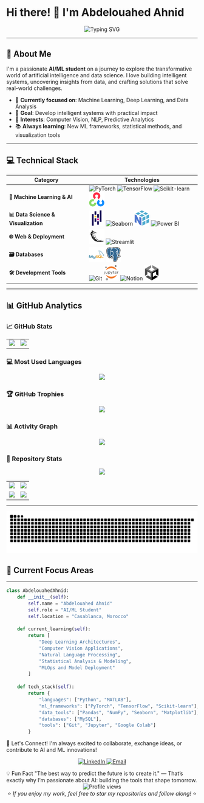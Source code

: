 # Hi there! 👋 I'm Abdelouahed Ahnid

<div align="center">
  <img src="https://readme-typing-svg.herokuapp.com?font=Fira+Code&pause=1000&color=2E9EF7&center=true&vCenter=true&width=435&lines=AI%2FML+Student;Data+Science+Enthusiast;Machine+Learning+Explorer;Intelligent+Systems+Developer" alt="Typing SVG" />
</div>

---

## 🚀 About Me

I'm a passionate **AI/ML student** on a journey to explore the transformative world of artificial intelligence and data science. I love building intelligent systems, uncovering insights from data, and crafting solutions that solve real-world challenges.

- 🔬 **Currently focused on**: Machine Learning, Deep Learning, and Data Analysis  
- 🎯 **Goal**: Develop intelligent systems with practical impact  
- 🌟 **Interests**: Computer Vision, NLP, Predictive Analytics  
- 📚 **Always learning**: New ML frameworks, statistical methods, and visualization tools  

---

## 💻 Technical Stack

| Category               | Technologies                                                                                     |
|------------------------|--------------------------------------------------------------------------------------------------|
| **🧠 Machine Learning & AI**           | <img src="https://www.vectorlogo.zone/logos/pytorch/pytorch-icon.svg" width="40" title="PyTorch"/> <img src="https://www.vectorlogo.zone/logos/tensorflow/tensorflow-icon.svg" width="40" title="TensorFlow"/> <img src="https://upload.wikimedia.org/wikipedia/commons/0/05/Scikit_learn_logo_small.svg" width="40" title="Scikit-learn"/> <img src="https://raw.githubusercontent.com/devicons/devicon/master/icons/opencv/opencv-original.svg" width="40" title="OpenCV"/> |
| **📊 Data Science & Visualization**           | <img src="https://raw.githubusercontent.com/devicons/devicon/master/icons/pandas/pandas-original.svg" width="40" title="Pandas"/> <img src="https://seaborn.pydata.org/_images/logo-mark-lightbg.svg" width="40" title="Seaborn"/> <img src="https://raw.githubusercontent.com/devicons/devicon/master/icons/numpy/numpy-original.svg" width="40" title="NumPy"/> <img src="https://upload.wikimedia.org/wikipedia/commons/c/cf/New_Power_BI_Logo.svg" width="40" title="Power BI"/> |
| **🌐 Web & Deployment**           | <img src="https://raw.githubusercontent.com/devicons/devicon/master/icons/flask/flask-original.svg" width="40" title="Flask"/> <img src="https://streamlit.io/images/brand/streamlit-mark-color.svg" width="40" title="Streamlit"/> |
| **🗃️ Databases**                 | <img src="https://raw.githubusercontent.com/devicons/devicon/master/icons/mysql/mysql-original-wordmark.svg" width="40" title="MySQL"/> <img src="https://raw.githubusercontent.com/devicons/devicon/master/icons/postgresql/postgresql-original.svg" width="40" title="PostgreSQL"/> |
| **🛠️ Development Tools**           | <img src="https://www.vectorlogo.zone/logos/git-scm/git-scm-icon.svg" width="40" title="Git"/> <img src="https://raw.githubusercontent.com/devicons/devicon/master/icons/jupyter/jupyter-original-wordmark.svg" width="40" title="Jupyter"/> <img src="https://upload.wikimedia.org/wikipedia/commons/e/e9/Notion-logo.svg" width="40" title="Notion"/> <img src="https://raw.githubusercontent.com/devicons/devicon/master/icons/unity/unity-original.svg" width="40" title="Unity"/> |
---

## 📊 GitHub Analytics

### 📈 GitHub Stats
<div align="center">
  <table>
    <tr>
      <td><img src="https://github-readme-stats.vercel.app/api?username=ahnidabdo1&show_icons=true&theme=tokyonight&include_all_commits=true&count_private=true&hide_border=true" /></td>
      <td><img src="https://github-readme-streak-stats.herokuapp.com/?user=ahnidabdo1&theme=tokyonight&hide_border=true" /></td>
    </tr>
  </table>
</div>

### 💻 Most Used Languages
<div align="center">
  <img src="https://github-readme-stats.vercel.app/api/top-langs/?username=ahnidabdo1&layout=compact&theme=tokyonight&hide_border=true&langs_count=100" />
</div>

### 🏆 GitHub Trophies
<div align="center">
  <img src="https://github-profile-trophy.vercel.app/?username=ahnidabdo1&theme=tokyonight&no-frame=true&no-bg=false&margin-w=4&row=1" />
</div>

### 📊 Activity Graph
<div align="center">
  <img src="https://github-readme-activity-graph.vercel.app/graph?username=ahnidabdo1&theme=tokyo-night&hide_border=true" />
</div>

### 💼 Repository Stats
<div align="center">
  <img src="https://github-profile-summary-cards.vercel.app/api/cards/profile-details?username=ahnidabdo1&theme=tokyonight" />
</div>
<div align="center">
  <table>
    <tr>
      <td><img src="https://github-profile-summary-cards.vercel.app/api/cards/repos-per-language?username=ahnidabdo1&theme=tokyonight" /></td>
      <td><img src="https://github-profile-summary-cards.vercel.app/api/cards/most-commit-language?username=ahnidabdo1&theme=tokyonight" /></td>
    </tr>
    <tr>
      <td><img src="https://github-profile-summary-cards.vercel.app/api/cards/stats?username=ahnidabdo1&theme=tokyonight" /></td>
      <td><img src="https://github-profile-summary-cards.vercel.app/api/cards/productive-time?username=ahnidabdo1&theme=tokyonight&utc_offset=0" /></td>
    </tr>
  </table>
</div>

---
<p align="center">
<img src="https://raw.githubusercontent.com/xdweeb/xdweeb/output/snake.svg" alt="Snake animation" />
</p>

###
## 🎯 Current Focus Areas

---
```python
class AbdelouahedAhnid:
    def __init__(self):
        self.name = "Abdelouahed Ahnid"
        self.role = "AI/ML Student"
        self.location = "Casablanca, Morocco"

    def current_learning(self):
        return [
            "Deep Learning Architectures",
            "Computer Vision Applications",
            "Natural Language Processing",
            "Statistical Analysis & Modeling",
            "MLOps and Model Deployment"
        ]

    def tech_stack(self):
        return {
            "languages": ["Python", "MATLAB"],
            "ml_frameworks": ["PyTorch", "TensorFlow", "Scikit-learn"],
            "data_tools": ["Pandas", "NumPy", "Seaborn", "Matplotlib"],
            "databases": ["MySQL"],
            "tools": ["Git", "Jupyter", "Google Colab"]
        }
```

🤝 Let's Connect!
I'm always excited to collaborate, exchange ideas, or contribute to AI and ML innovations!

<p align="center"> <a href="https://linkedin.com/in/abdelouahed-ahnid" target="_blank"> <img src="https://img.shields.io/badge/LinkedIn-0077B5?style=for-the-badge&logo=linkedin&logoColor=white" alt="LinkedIn"/> </a> <a href="mailto:ahnidabdelouahed@gmail.com"> <img src="https://img.shields.io/badge/Email-D14836?style=for-the-badge&logo=gmail&logoColor=white" alt="Email"/> </a> </p>
💡 Fun Fact
"The best way to predict the future is to create it."
— That’s exactly why I’m passionate about AI: building the tools that shape tomorrow.

<div align="center"> <img src="https://komarev.com/ghpvc/?username=ahnidabdo1&color=blueviolet&style=flat-square&label=Profile+Views" alt="Profile views"/> </div> <div align="center"> ⭐ <i>If you enjoy my work, feel free to star my repositories and follow along!</i> ⭐ </div>
